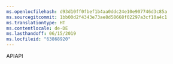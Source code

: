 ```yaml
---
ms.openlocfilehash: d93d10ff0fbef1b4aa0ddc24e10e907746d3c85a
ms.sourcegitcommit: 1bb00d2f4343e73ae8d58668f02297a3cf10a4c1
ms.translationtype: HT
ms.contentlocale: de-DE
ms.lasthandoff: 06/15/2019
ms.locfileid: "63868920"
---
```

<span data-ttu-id="15eb5-101">API</span><span class="sxs-lookup"><span data-stu-id="15eb5-101">API</span></span>